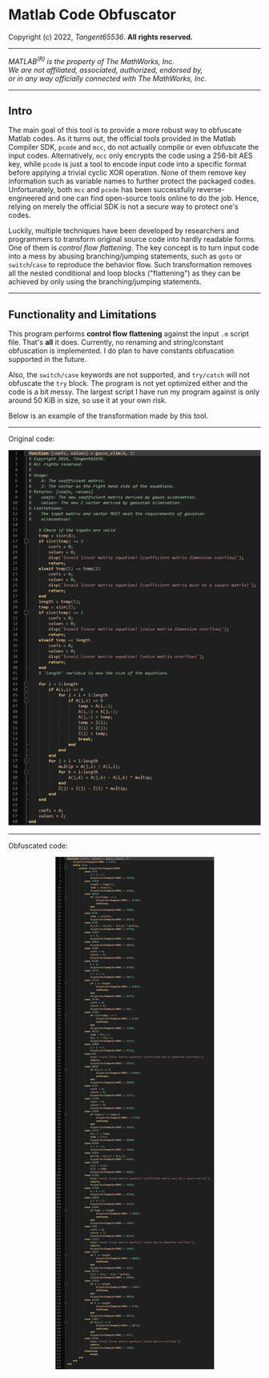 # Matlab Code Obfuscator
Copyright (c) 2022, *Tangent65536*. **All rights reserved.**  

---

*MATLAB<sup>(R)</sup> is the property of The MathWorks, Inc.*  
*We are not affiliated, associated, authorized, endorsed by,*  
*or in any way officially connected with The MathWorks, Inc.*  

---

## Intro
The main goal of this tool is to provide a more robust way to obfuscate Matlab codes. As it turns out, the official tools provided in the Matlab Compiler SDK, `pcode` and `mcc`, do not actually compile or even obfuscate the input codes. Alternatively, `mcc` only encrypts the code using a 256-bit AES key, while `pcode` is just a tool to encode input code into a specific format before applying a trivial cyclic XOR operation. None of them remove key information such as variable names to further protect the packaged codes. Unfortunately, both `mcc` and `pcode` has been successfully reverse-engineered and one can find open-source tools online to do the job. Hence, relying on merely the official SDK is not a secure way to protect one's codes.  

Luckily, multiple techniques have been developed by researchers and programmers to transform original source code into hardly readable forms. One of them is *control flow flattening*. The key concept is to turn input code into a mess by abusing branching/jumping statements, such as `goto` or `switch`/`case` to reproduce the behavior flow. Such transformation removes all the nested conditional and loop blocks ("flattening") as they can be achieved by only using the branching/jumping statements.  

---

## Functionality and Limitations
This program performs **control flow flattening** against the input `.m` script file. That's **all** it does. Currently, no renaming and string/constant obfuscation is implemented. I do plan to have constants obfuscation supported in the future.  

Also, the `switch/case` keywords are not supported, and `try/catch` will not obfuscate the `try` block. The program is not yet optimized either and the code is a bit messy. The largest script I have run my program against is only around 50 KiB in size, so use it at your own risk.  

Below is an example of the transformation made by this tool.  

---

Original code:  
<p align="center">
  <img src="demo/code_example_normal.png" />
</p>
  
---

Obfuscated code:
<p align="center">
  <img src="demo/code_example_obfuscated.png" />
</p>
